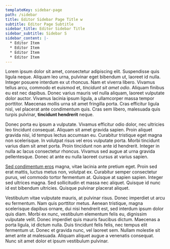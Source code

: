 ```yaml
---
templateKey: sidebar-page
path: /sidebar
title: Editor Sidebar Page Title w
subtitle: Editor Page Subtitle
sidebar_title: Editor Sidebar Title
sidebar_subtitle: Sidebar S
sidebar_content: |-
  * Editor Item
  * Editor Item
  * Editor Item
  * Editor Item
---
```

Lorem ipsum dolor sit amet, consectetur adipiscing elit. Suspendisse quis ligula neque. Aliquam leo urna, pulvinar eget bibendum ut, laoreet id nulla. Integer posuere interdum ex ut rhoncus. Nam et viverra libero. Vivamus tellus arcu, commodo et euismod et, *tincidunt sit amet odio*. Aliquam finibus eu est nec dapibus. Donec varius mauris vel nulla aliquam, laoreet vulputate dolor auctor. Vivamus lacinia ipsum ligula, a ullamcorper massa tempor porttitor. Maecenas mollis urna sit amet fringilla porta. Cras efficitur ligula nisl, vel placerat ante condimentum quis. Cras sem libero, malesuada quis turpis pulvinar, **tincidunt hendrerit** neque.

Donec porta eu ipsum a vulputate. Vivamus efficitur odio dolor, nec ultricies leo tincidunt consequat. Aliquam sit amet gravida sapien. Proin aliquet gravida nisi, id tempus lectus accumsan eu. Curabitur tristique eget magna non scelerisque. In volutpat risus vel eros vulputate porta. Morbi tincidunt varius diam sit amet porta. Proin tincidunt non ante id hendrerit. Integer in nulla ac lacus consectetur rhoncus. Vivamus sed augue at urna gravida pellentesque. Donec at ante eu nulla laoreet cursus at varius sapien.

[Sed condimentum eros](https://google.com) magna, vitae lacinia ante pretium eget. Proin sed erat mattis, luctus metus non, volutpat ex. Curabitur semper consectetur purus, vel commodo tortor fermentum at. Quisque at sapien sapien. Integer sed ultrices magna. Sed sollicitudin et massa nec aliquet. Quisque id nunc id est bibendum ultricies. Quisque pulvinar placerat aliquet.

Vestibulum vitae vulputate mauris, at pulvinar risus. Donec imperdiet ut arcu eu fermentum. Nam quis porttitor metus. Aenean tristique, magna scelerisque dapibus ornare, dui nisi hendrerit est, sed interdum ipsum dolor quis diam. Morbi ex nunc, vestibulum elementum felis eu, dignissim vulputate velit. Donec imperdiet quis mauris faucibus dictum. Maecenas a porta ligula, id dictum nulla. Duis tincidunt felis felis, nec tempus elit fermentum ut. Donec et gravida nunc, vel laoreet sem. Nullam molestie sit amet ante at malesuada. Aliquam aliquet augue a venenatis consequat. Nunc sit amet dolor et ipsum vestibulum pulvinar.